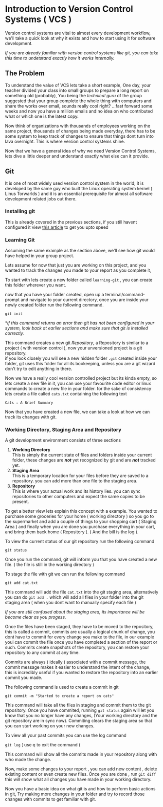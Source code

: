 # Introduction to Version Control Systems ( VCS )

Version control systems are vital to almost every development workflow, we'll take a quick look at why it exists and how to start using it for software development.

_If you are already familiar with version control systems like git, you can take this time to undetstand exactly how it works internally._

## The Problem

To understand the value of VCS lets take a short example,
One day, your teacher divided your class into small groups to prepare a long report on something old (probably), You being the _technical guru_ of the group suggested that your group complete the whole thing with computers and share the works over email, sounds really cool right? ...fast forward some weeks and now you have a million emails and no idea on who contributed what or which one is the latest copy.

Now think of organizations with thousands of employees working on the same project, thousands of changes being made everyday, there has to be some system to keep track of changes to ensure that things dont turn into lava overnight. This is where version control systems shine.

Now that we have a general idea of why we need Version Control Systems, lets dive a little deeper and understand exactly what else can it provide.

## Git

It is one of most widely used version control system in the world, it is developed by the same guy who built the Linux operating system kernel ( Linus Torwarlds ) and it is an essential prerequisite for almost all software development related jobs out there.

### Installing git

This is already covered in the previous sections, if you still havent configured it view [this article](https://git-scm.com/book/en/v2/Getting-Started-Installing-Git) to get you upto speed

### Learning Git

Assuming the same example as the section above, we'll see how git would have helped in your group project.

Lets assume for now that just you are working on this project, and you wanted to track the changes you made to your report as you complete it,

To start with lets create a new folder called `learning-git` , you can create this folder wherever you want.

now that you have your folder created, open up a terminal/command-prompt and navigate to your current directory, once you are inside your newly created folder run the following command.

`git init`

\*_if this command returns an error then git has not been configured in your system, look back at earlier sections and make sure that git is installed correctly._

This command creates a new git _Repository_, a Repository is similar to a project ( with version control ), now your unversioned project is a git repository.  
if you look closely you will see a new hidden folder `.git` created inside your folder, git uses this folder for all its bookeeping, unless you are a git wizard don't try to edit anything in there.

Now we have a really cool version controlled project but its kinda empty, so lets create a new file in it, you can use your favourite code editor or linux commands to create a new file in your folder. for the sake of consistency lets create a file called `cats.txt` containing the following text

`Cats : A Brief Summary`

Now that you have created a new file, we can take a look at how we can track its changes with git.

### Working Directory, Staging Area and Repository

A git development environment consists of three sections

1. **Working Directory**  
   This is simply the current state of files and folders inside your current folder, these changes are **_not_** yet recognized by git and are **_not_** tracked yet.
2. **Staging Area**  
   This is a temporary location for your files before they are saved to a repository. you can add more than one file to the staging area.
3. **Repository**  
   This is where your actual work and its history lies. you can sync repositories to other computers and expect the same copies to be present.

To get a better view lets explain this concept with a example.
You wanted to purchase some groceries for your home ( working directory ) so you go to the supermarket and add a couple of things to your shopping cart ( Staging Area ) and finally when you are done you purchase everything in your cart, and bring them back home ( Repository ). ( And the bill is the log ).

To view the current status of our git repository run the following command

`git status`

Once you run the command, git will inform you that you have created a new file. ( the file is still in the working directory )

To stage the file with git we can run the following command

`git add cat.txt`

This command will add the file `cat.txt` into the git staging area, alternatively you can do `git add .` which will add all files in your folder into the git staging area ( when you dont want to manually specify each file )

_If you are still confused about the staging area, its importance will be become clear as you progess._

Once the files have been staged, they have to be moved to the repository, this is called a commit, commits are usually a logical chunk of change, you dont have to commit for every change you make to the file, in our example youi can commit the file once you have completed a section of the report or such. Commits create snapshots of the repository, you can restore your repository to any commit at any time.

Commits are always ( ideally ) associated with a commit message, the commit message makes it easier to understand the intent of the change, this is incredibly useful if you wanted to restore the repository into an earlier commit you made.

The following command is used to create a commit in git

`git commit -m "Started to create a report on cats"`

This command will take all the files in staging and commit them to the git repository. Once you have commited, running `git status` again will let you know that you no longer have any changes, (Your working directory and the git repository are in sync now). Commiting clears the staging area so that you can start working on your new changes.

To view all your past commits you can use the log command

`git log`
( use q to exit the command )

This command will show all the commits made in your repository along with who made the change.

Now, make some changes to your report , you can add new content , delete existing content or even create new files. Once you are done , run `git diff` this will show what all changes you have made in your working directory.

Now you have a basic idea on what git is and how to perform basic actions in git, Try making more changes in your folder and try to record those changes with commits to get familiar with git.
